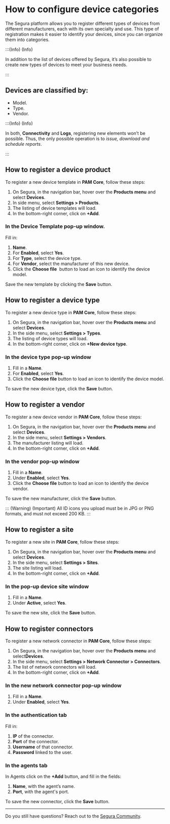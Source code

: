 # How to configure device categories

The Segura platform allows you to register different types of devices from different manufacturers, each with its own specialty and use. This type of registration makes it easier to identify your devices, since you can organize them into categories.

:::(Info) (Info)

In addition to the list of devices offered by Segura, it’s also possible to create new types of devices to meet your business needs.

:::

## Devices are classified by:

- Model.
- Type.
- Vendor.

:::(Info) (Info)

In both, **Connectivity** and **Logs**, registering new elements won’t be possible. Thus, the only possible operation is to *issue, download and schedule reports*. 

:::

## How to register a device product

To register a new device template in **PAM Core**, follow these steps:

1. On Segura, in the navigation bar, hover over the **Products menu** and select **Devices**.
2. In side menu, select **Settings > Products**.
3. The listing of device templates will load.
4. In the bottom-right corner, click on **+Add**.

### In the Device Template pop-up window.

Fill in:

1. **Name**.
2. For **Enabled**, select **Yes**.
3. For **Type**, select the device type.
4. For **Vendor**, select the manufacturer of this new device.
5. Click the **Choose file**  button to load an icon to identify the device model.

Save the new template by clicking the **Save** button.

## How to register a device type

To register a new device type in **PAM Core**, follow these steps:

1. On Segura, in the navigation bar, hover over the **Products menu** and select **Devices**.
2. In the side menu, select **Settings > Types**.
3. The listing of device types will load.
4. In the bottom-right corner, click on **+New device type**.

### In the device type pop-up window

1. Fill in a **Name**.
2. For **Enabled**, select **Yes**.
3. Click the **Choose file** button to load an icon to identify the device model.

To save the new device type, click the **Save** button.

## How to register a vendor

To register a new device vendor in **PAM Core**, follow these steps:

1. On Segura, in the navigation bar, hover over the **Products menu** and select **Devices**.
2. In the side menu, select **Settings > Vendors**.
3. The manufacturer listing will load.
4. In the bottom-right corner, click on **+Add**.

### In the vendor pop-up window

1. Fill in a **Name**.
2. Under **Enabled**, select **Yes**.
3. Click the **Choose file** button to load an icon to identify the device vendor.

To save the new manufacturer, click the **Save** button.

::: (Warning) (Important)
All ID icons you upload must be in JPG or PNG formats, and must not exceed 200 KB.
:::

## How to register a site

To register a new site in **PAM Core**, follow these steps:

1.  On Segura, in the navigation bar, hover over the **Products menu** and select **Devices**.
2. In the side menu, select **Settings > Sites**.
3. The site listing will load.
4. In the bottom-right corner, click on **+Add**.

### In the pop-up device site window

1. Fill in a **Name**.
2. Under **Active**, select **Yes**.

To save the new site, click the **Save** button.

## How to register connectors

To register a new network connector in **PAM Core**, follow these steps:

1. On Segura, in the navigation bar, hover over the **Products menu** and select**Devices**.
2. In the side menu, select **Settings > Network Connector > Connectors**.
3. The list of network connectors will load.
4. In the bottom-right corner, click on **+Add**.

### In the new network connector pop-up window

1. Fill in a **Name**.
2. Under **Enabled**, select **Yes**.

### In the authentication tab

Fill in:

1. **IP** of the connector.
2. **Port** of the connector.
3. **Username** of that connector.
4. **Password** linked to the user.

### In the agents tab

In Agents click on the **+Add** button, and fill in the fields:

1. **Name**, with the agent’s name.
2. **Port**, with the agent's port.

To save the new connector, click the **Save** button.


***

Do you still have questions? Reach out to the [Segura Community](https://community.Segura.io/).